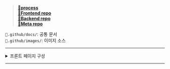 > **[📂process](https://github.com/Pofolit/.github/process.md)**  
> **[📂Frontend repo](https://github.com/Pofolit/pofolit_fe)**  
> **[📂Backend repo](https://github.com/Pofolit/pofolit_be)**  
> **[📂Meta repo](https://github.com/Pofolit/.github)**

`📂.github/docs/`: 공통 문서  
`📂.github/images/`: 이미지 소스

---

<details> <summary>프론트 페이지 구성</summary>

![페이지 구성](images/FrontPage1.png)

</details>

---
